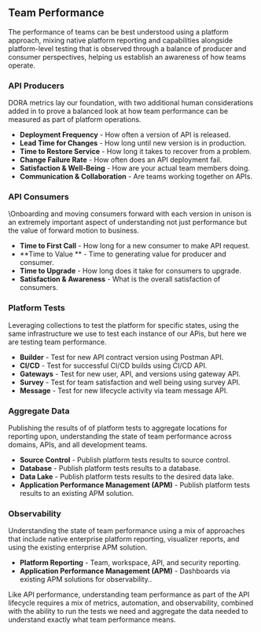 ## Team Performance 
The performance of teams can be best understood using a platform approach, mixing native platform reporting and capabilities alongside platform-level testing that is observed through a balance of producer and consumer perspectives, helping us establish an awareness of how teams operate. 

### API Producers 
DORA metrics lay our foundation, with two additional human considerations added in to prove a balanced look at how team performance can be measured as part of platform operations. 

- **Deployment Frequency** - How often a version of API is released. 
- **Lead Time for Changes** - How long until new version is in production. 
- **Time to Restore Service** - How long it takes to recover from a problem. 
- **Change Failure Rate** - How often does an API deployment fail. 
- **Satisfaction & Well-Being** - How are your actual team members doing. 
- **Communication & Collaboration** - Are teams working together on APIs. 
 
### API Consumers 
\Onboarding and moving consumers forward with each version in unison is an extremely important aspect of understanding not just performance but the value of forward motion to business. 

- **Time to First Call** - How long for a new consumer to make API request. 
- **Time to Value ** - Time to generating value for producer and consumer. 
- **Time to Upgrade** - How long does it take for consumers to upgrade. 
- **Satisfaction & Awareness** - What is the overall satisfaction of consumers. 
 
### Platform Tests 
Leveraging collections to test the platform for specific states, using the same infrastructure we use to test each instance of our APis, but here we are testing team performance. 

- **Builder** - Test for new API contract version using Postman API. 
- **CI/CD** - Test for successful CI/CD builds using CI/CD API. 
- **Gateways** - Test for new user, API, and versions using gateway API. 
- **Survey** - Test for team satisfaction and well being using survey API. 
- **Message** - Test for new lifecycle activity via team message API. 
 
### Aggregate Data 
Publishing the results of of platform tests to aggregate locations for reporting upon, understanding the state of team performance across domains, APIs, and all development teams. 

- **Source Control** - Publish platform tests results to source control. 
- **Database** - Publish platform tests results to a database. 
- **Data Lake** - Publish platform tests results to the desired data lake. 
- **Application Performance Management (APM)** - Publish platform tests results to an existing APM solution. 
 
### Observability 
Understanding the state of team performance using a mix of approaches that include native enterprise platform reporting, visualizer reports, and using the existing enterprise APM solution. 

- **Platform Reporting** - Team, workspace, API, and security reporting. 
- **Application Performance Management (APM)** - Dashboards via existing APM solutions for observability..
 
 
Like API performance, understanding team performance as part of the API lifecycle requires a mix of metrics, automation, and observability, combined with the ability to run the tests we need and aggregate the data needed to understand exactly what team performance means. 
